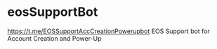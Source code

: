 # eosSupportBot
https://t.me/EOSSupportAccCreationPowerupbot
EOS Support bot for Account Creation and Power-Up
